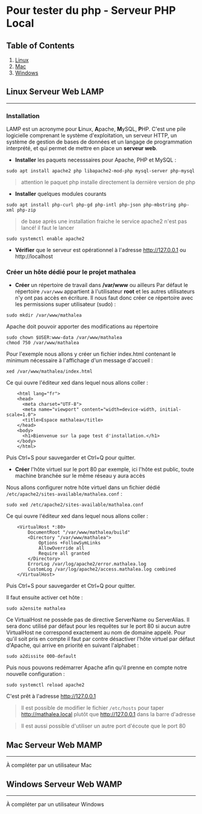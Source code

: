 # Pour tester du php - Serveur PHP Local

## Table of Contents
1. [Linux](#linux-serveur-web-lamp)
2. [Mac](#mac)
3. [Windows](#windows)

## Linux Serveur Web LAMP
***
### Installation
LAMP est un acronyme pour **L**inux, **A**pache, **M**ySQL, **P**HP. C'est une pile logicielle comprenant le système d'exploitation, un serveur HTTP, un système de gestion de bases de données et un langage de programmation interprété, et qui permet de mettre en place un **serveur web**. 

- **Installer** les paquets necesssaires pour Apache, PHP et MySQL :
```shell
sudo apt install apache2 php libapache2-mod-php mysql-server php-mysql
```
> attention le paquet php installe directement la dernière version de php

- **Installer** quelques modules courants
```shell
sudo apt install php-curl php-gd php-intl php-json php-mbstring php-xml php-zip
```
> de base après une installation fraiche le service apache2 n'est pas lancé! il faut le lancer
```shell
sudo systemctl enable apache2
```
- **Vérifier** que le serveur est opérationnel à l'adresse http://127.0.0.1 ou http://localhost

### Créer un hôte dédié pour le projet mathalea

- **Créer** un répertoire de travail dans **/var/www** ou ailleurs
Par défaut le répertoire `/var/www` appartient à l'utilisateur **root** et les autres utilisateurs n'y ont pas accès en écriture. Il nous faut donc créer ce répertoire avec les permissions super utilisateur (sudo) :
```shell
sudo mkdir /var/www/mathalea
```

Apache doit pouvoir apporter des modifications au répertoire
```shell
sudo chown $USER:www-data /var/www/mathalea
chmod 750 /var/www/mathalea
```

Pour l'exemple nous allons y créer un fichier index.html contenant le minimum nécessaire à l'affichage d'un message d'accueil :

```shell
xed /var/www/mathalea/index.html
```

Ce qui ouvre l'éditeur xed dans lequel nous allons coller :

```
    <html lang="fr">
    <head>
      <meta charset="UTF-8">
      <meta name="viewport" content="width=device-width, initial-scale=1.0">
      <title>Espace mathalea</title>
    </head>
    <body>
      <h1>Bienvenue sur la page test d'installation.</h1>
    </body>
    </html>
```

Puis Ctrl+S pour sauvegarder et Ctrl+Q pour quitter. 

- **Créer** l'hôte virtuel sur le port 80 par exemple, ici l'hôte est public, toute machine branchée sur le même réseau y aura accès

Nous allons configurer notre hôte virtuel dans un fichier dédié `/etc/apache2/sites-available/mathalea.conf` :

```shell
sudo xed /etc/apache2/sites-available/mathalea.conf
```

Ce qui ouvre l'éditeur xed dans lequel nous allons coller :
```
    <VirtualHost *:80>
    	DocumentRoot "/var/www/mathalea/build"
    	<Directory "/var/www/mathalea">
    		Options +FollowSymLinks
    		AllowOverride all
    		Require all granted
    	</Directory>
    	ErrorLog /var/log/apache2/error.mathalea.log
    	CustomLog /var/log/apache2/access.mathalea.log combined
    </VirtualHost>
```

Puis Ctrl+S pour sauvegarder et Ctrl+Q pour quitter.

Il faut ensuite activer cet hôte :

```shell
sudo a2ensite mathalea
```

Ce VirtualHost ne possède pas de directive ServerName ou ServerAlias. Il sera donc utilisé par défaut pour les requêtes sur le port 80 si aucun autre VirtualHost ne correspond exactement au nom de domaine appelé. Pour qu'il soit pris en compte il faut par contre désactiver l'hôte virtuel par défaut d'Apache, qui arrive en priorité en suivant l'alphabet :

```shell
sudo a2dissite 000-default
```

Puis nous pouvons redémarrer Apache afin qu'il prenne en compte notre nouvelle configuration :

```shell
sudo systemctl reload apache2
```

C'est prêt à l'adresse http://127.0.0.1

> Il est possible de modifier le fichier `/etc/hosts` pour taper http://mathalea.local plutôt que http://127.0.0.1 dans la barre d'adresse

> Il est aussi possible d'utiliser un autre port d'écoute que le port 80

## Mac Serveur Web MAMP
***
À compléter par un utilisateur Mac

## Windows Serveur Web WAMP
***
À compléter par un utilisateur Windows
